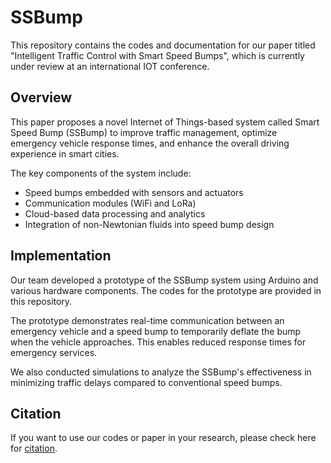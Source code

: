 # SSBump
This repository contains the codes and documentation for our paper titled "Intelligent Traffic Control with Smart Speed Bumps", which is currently under review at an international IOT conference.

## Overview

This paper proposes a novel Internet of Things-based system called Smart Speed Bump (SSBump) to improve traffic management, optimize emergency vehicle response times, and enhance the overall driving experience in smart cities.

The key components of the system include:

- Speed bumps embedded with sensors and actuators
- Communication modules (WiFi and LoRa)
- Cloud-based data processing and analytics
- Integration of non-Newtonian fluids into speed bump design

## Implementation

Our team developed a prototype of the SSBump system using Arduino and various hardware components. The codes for the prototype are provided in this repository.

The prototype demonstrates real-time communication between an emergency vehicle and a speed bump to temporarily deflate the bump when the vehicle approaches. This enables reduced response times for emergency services.

We also conducted simulations to analyze the SSBump's effectiveness in minimizing traffic delays compared to conventional speed bumps.

## Citation

If you want to use our codes or paper in your research, please check here for [citation](https://scholar.google.com/citations?view_op=view_citation&hl=en&user=1Ae7LzEAAAAJ&citation_for_view=1Ae7LzEAAAAJ:u-x6o8ySG0sC).
